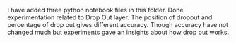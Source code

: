 I have added three python notebook files in this folder.
Done experimentation related to Drop Out layer. The position of dropout and percentage of drop out gives different accuracy.
Though accuracy have not changed much but experiments gave an insights about how drop out works.
